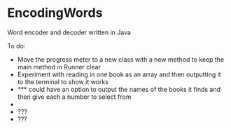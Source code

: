 # EncodingWords
Word encoder and decoder written in Java

To do:
- Move the progress meter to a new class with a new method to keep the main method in Runner clear
- Experiment with reading in one book as an array and then outputting it to the terminal to show it works
- *** could have an option to output the names of the books it finds and then give each a number to select from
- 
- ???
- ???
